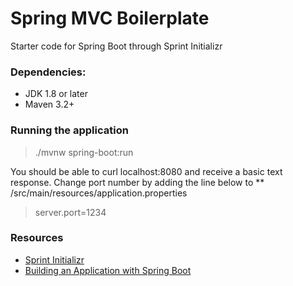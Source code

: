 # Spring MVC Boilerplate
Starter code for Spring Boot through Sprint Initializr

### Dependencies:
- JDK 1.8 or later
- Maven 3.2+

### Running the application

>./mvnw spring-boot:run

You should be able to curl localhost:8080 and receive a basic text response. 
Change port number by adding the line below to ** /src/main/resources/application.properties

>server.port=1234
 
### Resources
- [Sprint Initializr](https://start.spring.io/)
- [Building an Application with Spring Boot](https://spring.io/guides/gs/spring-boot/#scratch)
